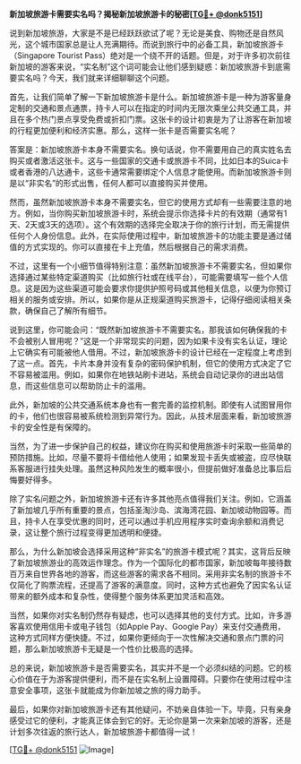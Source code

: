 **新加坡旅游卡需要实名吗？揭秘新加坡旅游卡的秘密[[TG💪+ @donk5151](https://t.me/s/donk5151)]**

说到新加坡旅游，大家是不是已经跃跃欲试了呢？无论是美食、购物还是自然风光，这个城市国家总是让人充满期待。而说到旅行中的必备工具，新加坡旅游卡（Singapore Tourist Pass）绝对是一个绕不开的话题。但是，对于许多初次前往新加坡的游客来说，“实名制”这个词可能会让他们感到疑惑：新加坡旅游卡到底需要实名吗？今天，我们就来详细聊聊这个问题。

首先，让我们简单了解一下新加坡旅游卡是什么。新加坡旅游卡是一种为游客量身定制的交通和景点通票，持卡人可以在指定的时间内无限次乘坐公共交通工具，并且在多个热门景点享受免费或折扣门票。这张卡的设计初衷是为了让游客在新加坡的行程更加便利和经济实惠。那么，这样一张卡是否需要实名呢？

答案是：新加坡旅游卡本身不需要实名。换句话说，你不需要用自己的真实姓名去购买或者激活这张卡。这与一些国家的交通卡或旅游卡不同，比如日本的Suica卡或者香港的八达通卡，这些卡通常需要绑定个人信息才能使用。而新加坡旅游卡则是以“非实名”的形式出售，任何人都可以直接购买并使用。

然而，虽然新加坡旅游卡本身不需要实名，但它的使用方式却有一些需要注意的地方。例如，当你购买新加坡旅游卡时，系统会提示你选择卡片的有效期（通常有1天、2天或3天的选项）。这个有效期的选择完全取决于你的旅行计划，而无需提供任何个人身份信息。此外，在实际使用过程中，新加坡旅游卡的功能主要是通过储值的方式实现的。你可以直接在卡上充值，然后根据自己的需求消费。

不过，这里有一个小细节值得特别注意：虽然新加坡旅游卡不需要实名，但如果你选择通过某些特定渠道购买（比如旅行社或在线平台），可能需要填写一些个人信息。这是因为这些渠道可能会要求你提供护照号码或其他相关信息，以便为你预订相关的服务或安排。所以，如果你是从正规渠道购买旅游卡，记得仔细阅读相关条款，确保自己了解所有细节。

说到这里，你可能会问：“既然新加坡旅游卡不需要实名，那我该如何确保我的卡不会被别人冒用呢？”这是一个非常现实的问题，因为如果卡没有实名认证，理论上它确实有可能被他人借用。不过，新加坡旅游卡的设计已经在一定程度上考虑到了这一点。首先，卡片本身并没有复杂的密码保护机制，但它的使用方式决定了它不容易被滥用。例如，如果你在地铁站刷卡进站，系统会自动记录你的进出站信息，而这些信息可以帮助防止卡的滥用。

此外，新加坡的公共交通系统本身也有一套完善的监控机制。即使有人试图冒用你的卡，他们也很容易被系统检测到异常行为。因此，从技术层面来看，新加坡旅游卡的安全性是有保障的。

当然，为了进一步保护自己的权益，建议你在购买和使用旅游卡时采取一些简单的预防措施。比如，尽量不要将卡借给他人使用；如果发现卡丢失或被盗，应尽快联系客服进行挂失处理。虽然这种风险发生的概率很小，但提前做好准备总比事后后悔要好得多。

除了实名问题之外，新加坡旅游卡还有许多其他亮点值得我们关注。例如，它涵盖了新加坡几乎所有重要的景点，包括圣淘沙岛、滨海湾花园、新加坡动物园等。而且，持卡人在享受优惠的同时，还可以通过手机应用程序实时查询余额和消费记录，这让整个旅行过程变得更加透明和便捷。

那么，为什么新加坡会选择采用这种“非实名”的旅游卡模式呢？其实，这背后反映了新加坡旅游业的高效运作理念。作为一个国际化的都市国家，新加坡每年接待数百万来自世界各地的游客，而这些游客的需求各不相同。采用非实名制的旅游卡不仅简化了购票流程，还提高了游客的满意度。同时，这种方式也避免了因实名认证带来的额外成本和复杂性，使得整个服务体系更加灵活和高效。

当然，如果你对实名制仍然存有疑虑，也可以选择其他的支付方式。比如，许多游客喜欢使用信用卡或电子钱包（如Apple Pay、Google Pay）来支付交通费用，这种方式同样方便快捷。不过，如果你更倾向于一次性解决交通和景点门票的问题，那么新加坡旅游卡无疑是一个性价比极高的选择。

总的来说，新加坡旅游卡是否需要实名，其实并不是一个必须纠结的问题。它的核心价值在于为游客提供便利，而不是在实名制上设置障碍。只要你在使用过程中注意安全事项，这张卡就能成为你新加坡之旅的得力助手。

最后，如果你对新加坡旅游卡还有其他疑问，不妨亲自体验一下。毕竟，只有亲身感受过它的便利，才能真正体会到它的好。无论你是第一次来新加坡的游客，还是计划多次往返的旅行达人，新加坡旅游卡都值得一试！

[[TG💪+ @donk5151](https://t.me/s/donk5151) ![Image](https://i.postimg.cc/rwNCRYN7/Snipaste-2025-04-30-17-27-05.png)]